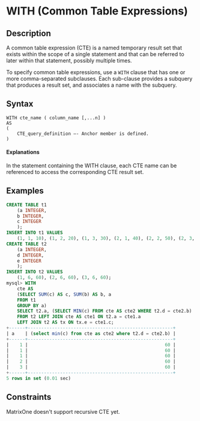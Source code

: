# **WITH (Common Table Expressions)**

## **Description**

A common table expression (CTE) is a named temporary result set that exists within the scope of a single statement and that can be referred to later within that statement, possibly multiple times.

To specify common table expressions, use a `WITH` clause that has one or more comma-separated subclauses. Each sub-clause provides a subquery that produces a result set, and associates a name with the subquery.

## **Syntax**

```
WITH cte_name ( column_name [,...n] )
AS
(
    CTE_query_definition –- Anchor member is defined.
)
```

#### Explanations

In the statement containing the WITH clause, each CTE name can be referenced to access the corresponding CTE result set.

## **Examples**

```sql
CREATE TABLE t1
    (a INTEGER,
    b INTEGER,
    c INTEGER
    );
INSERT INTO t1 VALUES
    (1, 1, 10), (1, 2, 20), (1, 3, 30), (2, 1, 40), (2, 2, 50), (2, 3, 60);
CREATE TABLE t2
    (a INTEGER,
    d INTEGER,
    e INTEGER
    );
INSERT INTO t2 VALUES
    (1, 6, 60), (2, 6, 60), (3, 6, 60);
mysql> WITH
    cte AS
    (SELECT SUM(c) AS c, SUM(b) AS b, a
    FROM t1
    GROUP BY a)
    SELECT t2.a, (SELECT MIN(c) FROM cte AS cte2 WHERE t2.d = cte2.b)
    FROM t2 LEFT JOIN cte AS cte1 ON t2.a = cte1.a
    LEFT JOIN t2 AS tx ON tx.e = cte1.c;
+------+------------------------------------------------------+
| a    | (select min(c) from cte as cte2 where t2.d = cte2.b) |
+------+------------------------------------------------------+
|    1 |                                                   60 |
|    1 |                                                   60 |
|    1 |                                                   60 |
|    2 |                                                   60 |
|    3 |                                                   60 |
+------+------------------------------------------------------+
5 rows in set (0.01 sec)
```

## **Constraints**

MatrixOne doesn't support recursive CTE yet.
